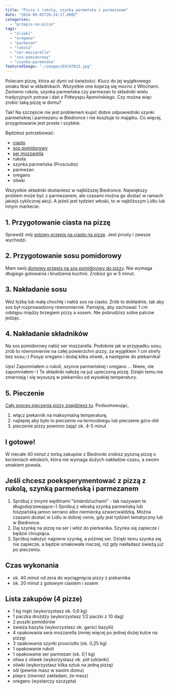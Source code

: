 ```yaml
---
title: "Pizza z rukolą, szynką parmeńska i parmezanem"
date: "2014-09-05T20:24:37.000Z"
categories: 
  - "przepis-na-pizze"
tags: 
  - "oliwki"
  - "oregano"
  - "parmezan"
  - "rukola"
  - "ser-mozzarella"
  - "sos-pomidorowy"
  - "szynka-parmenska"
featuredImage: "./images/DSC07023.jpg"
---
```


Polecam pizzę, która aż dymi od świeżości. Klucz do jej wyjątkowego smaku tkwi w składnikach. Wszystkie one kojarzą się mocno z Włochami. Zarówno rukola, szynka parmeńska czy parmezan to składniki wielu tradycyjnych potraw i dań z Półwyspu Apenińskiego. Czy można więc zrobić taką pizzę w domu?

Tak! Na szczęście nie jest problemem kupić dobre odpowiedniki szynki parmeńskiej i parmezanu w Biedronce i nie kosztuje to majątku. Co więcej, przygotowanie jest proste i szybkie.

Będziesz potrzebować:

- <a title="Przepis na ciasto na pizzę" href="/przepis-na-ciasto-na-pizze/">ciasto</a>
- <a title="Przepis na sos pomidorowy do pizzy" href="/przepis-na-sos-pomidorowy-do-pizzy/">sos pomidorowy</a>
- <a title="Przepis na sos pomidorowy do pizzy" href="/przepis-na-sos-pomidorowy-do-pizzy/">ser mozzarella</a>
- rukola
- szynka parmeńska (Prosciutto)
- parmezan
- oregano
- oliwki

Wszystkie składniki dostaniesz w najbliższej Biedronce. Największy problem może być z parmezanem, ale czasami można go dostać w ramach jakiejś cyklicznej akcji. A jeżeli jest tydzień włoski, to w najbliższym Lidlu lub innym markecie.

## 1\. Przygotowanie ciasta na pizzę

Sprawdź mój <a title="Przepis na ciasto na pizzę" href="/przepis-na-ciasto-na-pizze/">gotowy przepis na ciasto na pizzę</a>. Jest prosty i zawsze wychodzi.

## 2\. Przygotowanie sosu pomidorowy

Mam swój <a title="Przepis na sos pomidorowy do pizzy" href="/przepis-na-sos-pomidorowy-do-pizzy/">domowy&nbsp;przepis na sos pomidorowy do pizzy</a>. Nie wymaga długiego gotowania i brudzenia kuchnii. Zrobisz go w 5 minut.

## 3\. Nakładanie sosu

Weź łyżkę lub małą chochlę i nałóż sos na ciasto. Zrób to dokładnie, tak aby sos był rozprowadzony równomiernie. Pamiętaj, aby zachować 1 cm odstępu między brzegiem pizzy a sosem. Nie pobrudzisz sobie palców jedząc.

## 4\. Nakładanie składników

Na sos pomidorowy nałóż ser mozzarella. Podobnie jak w przypadku sosu, zrób to równomiernie na całej powierzchni pizzy, za wyjątkiem 1 cm strefy bez sosu;-) Posyp oregano i dodaj kilka oliwek, a następnie do piekarnika!

Ups! Zapomniałem o rukoli, szynce parmeńskiej i oregano … Nieee, nie zapomniałem:-) Te składniki nałożę na już upieczoną pizzę. Dzięki temu nie zmarnieją i się wysuszą w piekarniku od wysokiej temperatury.

## 5\. Pieczenie

<a title="Jak zrobić pizzę na cienkim cieście?" href="/jak-zrobic-pizze-na-cienkim-ciescie/">Cały proces pieczenia pizzy znajdziesz tu</a>. Podsumowując,

1. włącz piekarnik na maksymalną temperaturę,
2. najlepiej aby było to pieczenie na termoobiegu lub pieczenie góra-dół
3. pieczenie pizzy powinno zająć ok. 4-5 minut

## I gotowe!

W niecałe 40 minut z torbą zakupów z Biedronki zrobisz pyszną pizzę o korzeniach włoskich, która nie wymaga dużych nakładów czasu, a swoim smakiem powala.

## Jeśli chcesz poeksperymentować z pizzą z rukolą, szynką parmeńską i parmezanem

1. Spróbuj z innymi wędlinami "śmierdziuchami" - tak nazywam te długodojrzewające:-) Spróbuj z włoską szynką parmeńską lub hiszpańską jamon serrano albo niemiecką szwarcwaldzką. Można czasami dostać w Lidlu w dobrej cenie, gdy jest tydzień tematyczny lub w Biedronce.
2. Daj szynkę na pizzę na ser i włóż do pierkanika. Szynka się zapiecze i będzie chrupiąca.
3. Spróbuj nałożyć najpierw szynkę, a później ser. Dzięki temu szynka się nie zapiecze, a będzie smakowała inaczej, niż gdy nakładasz świeżą już po pieczeniu.

## Czas wykonania

- ok. 40 minut od zera do wyciągnięcia pizzy z piekarnika
- ok. 20 minut z gotowym ciastem i sosem

## Lista zakupów (4 pizze)

- 1 kg mąki (wykorzystasz ok. 0,6 kg)
- 1 paczka drożdży (wykorzystasz 1/2 paczki z 10 dag)
- 2 puszki pomidorów
- świeża bazylia (wykorzystasz ok. garści bazylii)
- 4 opakowania sera mozzarella (mniej więcej po jednej dużej kulce na pizzę)
- 3 opakowania szynki prosciutto (ok. 0,25 kg)
- 1 opakowanie rukoli
- 1 opakowanie ser parmezan (ok. 0,1 kg)
- oliwa z oliwek (wykorzystasz ok. pół szklanki)
- oliwki (wykorzystasz kilka sztuk na jedną pizzę)
- sól (pewnie masz w swoim domu)
- pieprz (również zakładam, że masz)
- oregano (wystarczy szczypta)
